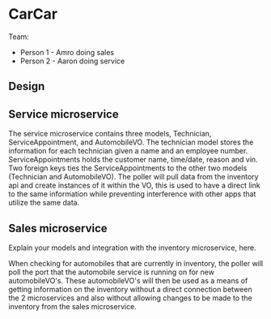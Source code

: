 # CarCar

Team:

* Person 1 - Amro doing sales
* Person 2 - Aaron doing service

## Design

## Service microservice

The service microservice contains three models, Technician, ServiceAppointment, and AutomobileVO.  The technician model stores the information for each technician given a name and an employee number.  ServiceAppointments holds the customer name, time/date, reason and vin.  Two foreign keys ties the ServiceAppointments to the other two models (Technician and AutomobileVO). The poller will pull data from the inventory api and create instances of it within the VO, this is used to have a direct link to the same information while preventing interference with other apps that utilize the same data.

## Sales microservice

Explain your models and integration with the inventory
microservice, here.

When checking for automobiles that are currently in inventory, the poller will poll the port that the automobile service is running on for new automobileVO's. These automobileVO's will then be used as a means of getting information on the inventory without a direct connection between the 2 microservices and also without allowing changes to be made to the inventory from the sales microservice. 
